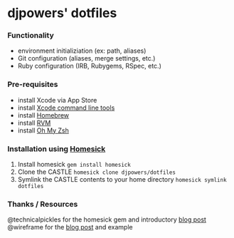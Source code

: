 # djpowers' dotfiles

### Functionality
* environment initializiation (ex: path, aliases)
* Git configuration (aliases, merge settings, etc.)
* Ruby configuration (IRB, Rubygems, RSpec, etc.)

### Pre-requisites
* install Xcode via App Store
* install [Xcode command line tools](http://stackoverflow.com/questions/8032824/cant-install-ruby-under-lion-with-rvm-gcc-issues)
* install [Homebrew](http://brew.sh/)
* install [RVM](http://rvm.io/)
* install [Oh My Zsh](http://ohmyz.sh/)

### Installation using [Homesick](https://github.com/technicalpickles/homesick)
1. Install homesick
```gem install homesick```
2. Clone the CASTLE
```homesick clone djpowers/dotfiles```
3. Symlink the CASTLE contents to your home directory
```homesick symlink dotfiles```

### Thanks / Resources
@technicalpickles for the homesick gem and introductory [blog post](http://technicalpickles.com/posts/never-leave-your-dotfiles-behind-again-with-homesick/)
@wireframe for the [blog post](http://codecrate.com/2013/08/homesick-dotfile-managment.html) and example
